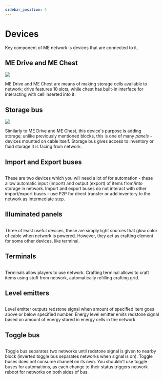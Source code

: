 ```yaml
---
sidebar_position: 4
---
```


# Devices

Key component of ME network is devices that are connected to it.

## ME Drive and ME Chest

<img src="https://cdn.jsdelivr.net/gh/Astralopedia/astralopedia-assets@main/images/ae2/me_chest_and_drive.png" />

ME Drive and ME Chest are means of making storage cells available to network;
drive features 10 slots, while chest has built-in interface for interacting with
cell inserted into it.

## Storage bus

<img src="https://cdn.jsdelivr.net/gh/Astralopedia/astralopedia-assets@main/images/ae2/storage_bus.png" />

Similarly to ME Drive and ME Chest, this device's purpose is adding storage;
unlike previously mentioned blocks, this is one of many _panels_ - devices
mounted on cable itself. Storage bus gives access to inventory or fluid storage
it is facing from network.

## Import and Export buses

<img src="" />

These are two devices which you will need a lot of for automation - these allow
automatic input (import) and output (export) of items from/into storage in
network. Import and export buses do not interact with other import/export
buses - use P2P for direct transfer or add inventory to the network as
intermediate step.

## Illuminated panels

<img src="" />

Three of least useful devices, these are simply light sources that glow color of
cable when network is powered. However, they act as crafting element for some
other devices, like terminal.

## Terminals

<img src="" />

Terminals allow players to use network. Crafting terminal allows to craft items
using stuff from network, automatically refilling crafting grid.

## Level emitters

<img src="" />

Level emitter outputs redstone signal when amount of specified item goes above
or below specified number. Energy level emitter emits redstone signal based on
amount of energy stored in energy cells in the network.

## Toggle bus

<img src="" />

Toggle bus separates two networks until redstone signal is given to nearby block
(inverted toggle bus separates networks when signal is on). Toggle buses does
not consume channel on its own. You shouldn't use toggle buses for automations,
as each change to their status triggers network reboot for networks on both
sides of bus.

